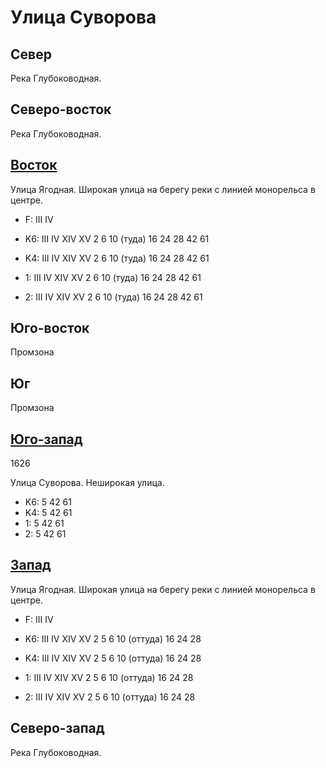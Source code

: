 # Улица Суворова

## Север

Река Глубоководная.

## Северо-восток

Река Глубоководная.

## [Восток](./490120.md)

Улица Ягодная.
Широкая улица на берегу реки с линией монорельса в центре.

* F:    III IV

* K6:   III IV  XIV XV
        2   6   10 (туда)   16  24  28  42  61
* K4:   III IV  XIV XV
        2   6   10 (туда)   16  24  28  42  61
* 1:    III IV  XIV XV
        2   6   10 (туда)   16  24  28  42  61
* 2:    III IV  XIV XV
        2   6   10 (туда)   16  24  28  42  61

## Юго-восток

Промзона

## Юг

Промзона

## [Юго-запад](./420150.md)

1626

Улица Суворова.
Неширокая улица.

* K6:   5   42  61
* K4:   5   42  61
* 1:    5   42  61
* 2:    5   42  61

## [Запад](./460120.md)

Улица Ягодная.
Широкая улица на берегу реки с линией монорельса в центре.

* F:    III IV

* K6:   III IV  XIV XV
        2   5   6   10 (оттуда) 16  24  28
* K4:   III IV  XIV XV
        2   5   6   10 (оттуда) 16  24  28
* 1:    III IV  XIV XV
        2   5   6   10 (оттуда) 16  24  28
* 2:    III IV  XIV XV
        2   5   6   10 (оттуда) 16  24  28

## Северо-запад

Река Глубоководная.
